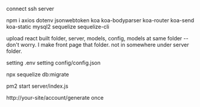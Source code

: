 connect ssh server

npm i axios dotenv jsonwebtoken koa koa-bodyparser koa-router koa-send koa-static mysql2 sequelize sequelize-cli

upload react built folder, server, models, config, models at same folder
    -- don't worry. I make front page that folder. not in somewhere under server folder.

setting .env
setting config/config.json

npx sequelize db:migrate

pm2 start server/index.js

http://your-site/account/generate once

